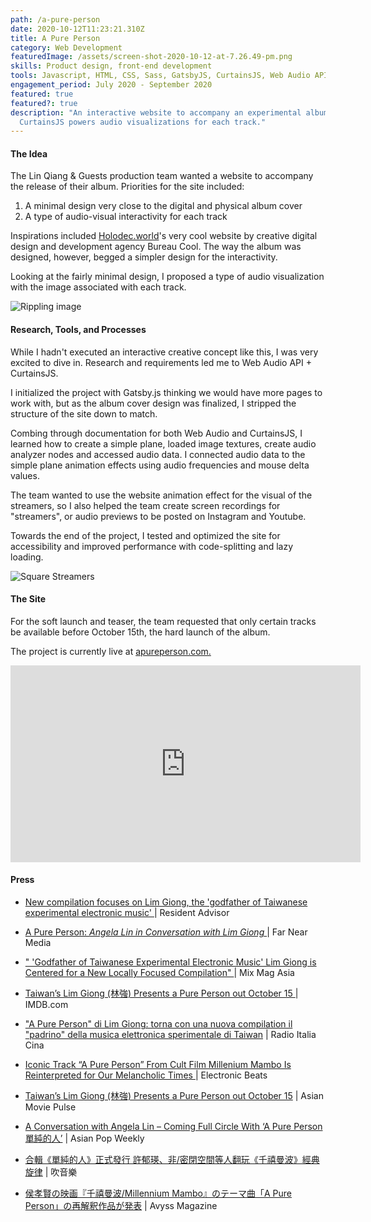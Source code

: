 ```yaml
---
path: /a-pure-person
date: 2020-10-12T11:23:21.310Z
title: A Pure Person
category: Web Development
featuredImage: /assets/screen-shot-2020-10-12-at-7.26.49-pm.png
skills: Product design, front-end development
tools: Javascript, HTML, CSS, Sass, GatsbyJS, CurtainsJS, Web Audio API
engagement_period: July 2020 - September 2020
featured: true
featured?: true
description: "An interactive website to accompany an experimental album release:
  CurtainsJS powers audio visualizations for each track."
---
```

#### The Idea

The Lin Qiang & Guests production team wanted a website to accompany the release of their album. Priorities for the site included: 

1. A minimal design very close to the digital and physical album cover
2. A type of audio-visual interactivity for each track

Inspirations included [Holodec.world](http://www.holodec.world)'s very cool website by creative digital design and development agency Bureau Cool. The way the album was designed, however, begged a simpler design for the interactivity. 

Looking at the fairly minimal design, I proposed a type of audio visualization with the image associated with each track.

![Rippling image](/assets/screen-shot-2020-10-12-at-8.41.36-pm.png)

#### Research, Tools, and Processes

While I hadn't executed an interactive creative concept like this, I was very excited to dive in. Research and requirements led me to Web Audio API + CurtainsJS. 

I initialized the project with Gatsby.js thinking we would have more pages to work with, but as the album cover design was finalized, I stripped the structure of the site down to match. 

Combing through documentation for both Web Audio and CurtainsJS, I learned how to create a simple plane, loaded image textures, create audio analyzer nodes and accessed audio data. I connected audio data to the simple plane animation effects using audio frequencies and mouse delta values. 

The team wanted to use the website animation effect for the visual of the streamers, so I also helped the team create screen recordings for "streamers", or audio previews to be posted on Instagram and Youtube. 

Towards the end of the project, I tested and optimized the site for accessibility and improved performance with code-splitting and lazy loading. 

![Square Streamers](/assets/ig_streamers.png)

#### The Site

For the soft launch and teaser, the team requested that only certain tracks be available before October 15th, the hard launch of the album. 

The project is currently live at [apureperson.com.](http://www.apureperson.com)

<iframe width="560" height="315" src="https://www.youtube.com/embed/fJgNTuNy7iQ" frameborder="0" allow="accelerometer; autoplay; clipboard-write; encrypted-media; gyroscope; picture-in-picture" allowfullscreen></iframe>

#### Press

* [New compilation focuses on Lim Giong, the 'godfather of Taiwanese experimental electronic music' ](https://www.residentadvisor.net/news/73605) | Resident Advisor

* [A Pure Person: *Angela Lin in Conversation with Lim Giong* ](https://far-near.media/A-Pure-Person) | Far Near Media

* [" 'Godfather of Taiwanese Experimental Electronic Music' Lim Giong is Centered for a New Locally Focused Compilation" ](https://mixmag.asia/read/godfather-of-taiwanese-experimental-electronic-music-lim-giong-local) | Mix Mag Asia 

* [Taiwan’s Lim Giong (林強) Presents a Pure Person out October 15 ](https://asianmoviepulse.com/2020/10/taiwans-lim-giong-%e6%9e%97%e5%bc%b7-presents-a-pure-person-out-october-15/) | IMDB.com

 * ["A Pure Person" di Lim Giong: torna con una nuova compilation il "padrino" della musica elettronica sperimentale di Taiwan](http://www.radioitaliacina.com/news/item/4875-a-pure-person-di-lim-giong-torna-con-una-nuova-compilation-il-padrino-della-musica-elettronica-sperimentale-di-taiwan)  | Radio Italia Cina

 * [Iconic Track “A Pure Person” From Cult Film Millenium Mambo Is Reinterpreted for Our Melancholic Times ](https://www.electronicbeats.net/a-pure-person-millennium-mambo-is-reinterpreted/) | Electronic Beats

 * [Taiwan’s Lim Giong (林強) Presents a Pure Person out October 15](https://asianmoviepulse.com/2020/10/taiwans-lim-giong-%E6%9E%97%E5%BC%B7-presents-a-pure-person-out-october-15/) | Asian Movie Pulse

 * [A Conversation with Angela Lin – Coming Full Circle With ‘A Pure Person 單純的人’](https://asianpopweekly.com/front-page-banner/a-conversation-with-angela-lin-coming-full-circle-with-a-pure-person-%E5%96%AE%E7%B4%94%E7%9A%84%E4%BA%BA/) | Asian Pop Weekly

 * [合輯《單純的人》正式發行 許郁瑛、非/密閉空間等人翻玩《千禧曼波》經典旋律](https://blow.streetvoice.com/51733/) | 吹音樂

 * [侯孝賢の映画『千禧曼波/Millennium Mambo』のテーマ曲「A Pure Person」の再解釈作品が発表](https://avyss-magazine.com/2020/09/28/19525/) | Avyss Magazine